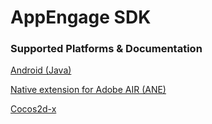 AppEngage SDK
==============

### Supported Platforms & Documentation

[Android (Java)](https://github.com/PixelAddicts/AppEngage-SDKs/tree/master/Android%20SDK "Android Documentation")

[Native extension for Adobe AIR (ANE)](https://github.com/PixelAddicts/AppEngage-SDKs/tree/master/ANE%20SDK "ANE Documentation")

[Cocos2d-x](https://github.com/PixelAddicts/AppEngage-SDKs/tree/master/Coco2d-x%20SDK "Cocos2d-x Documentation")


